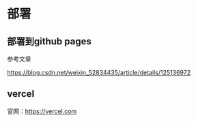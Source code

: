 # 部署

## 部署到github pages

参考文章

<https://blog.csdn.net/weixin_52834435/article/details/125136972> 


## vercel

官网：<https://vercel.com>